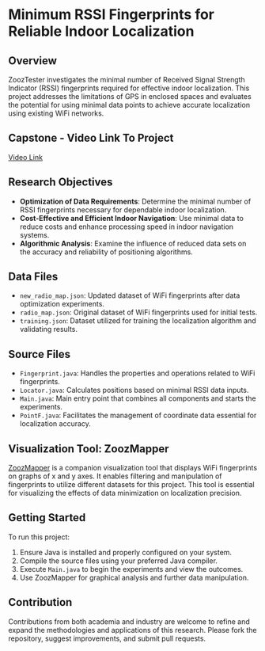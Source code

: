 # Minimum RSSI Fingerprints for Reliable Indoor Localization

## Overview
ZoozTester investigates the minimal number of Received Signal Strength Indicator (RSSI) fingerprints required for effective indoor localization. This project addresses the limitations of GPS in enclosed spaces and evaluates the potential for using minimal data points to achieve accurate localization using existing WiFi networks.

## Capstone - Video Link To Project
[Video Link](https://drive.google.com/file/d/1rGSRFR5_7J_M6lbS6WwAk0f_0UcLmhqj/view?usp=sharing)
## Research Objectives
- **Optimization of Data Requirements**: Determine the minimal number of RSSI fingerprints necessary for dependable indoor localization.
- **Cost-Effective and Efficient Indoor Navigation**: Use minimal data to reduce costs and enhance processing speed in indoor navigation systems.
- **Algorithmic Analysis**: Examine the influence of reduced data sets on the accuracy and reliability of positioning algorithms.

## Data Files
- `new_radio_map.json`: Updated dataset of WiFi fingerprints after data optimization experiments.
- `radio_map.json`: Original dataset of WiFi fingerprints used for initial tests.
- `training.json`: Dataset utilized for training the localization algorithm and validating results.

## Source Files
- `Fingerprint.java`: Handles the properties and operations related to WiFi fingerprints.
- `Locator.java`: Calculates positions based on minimal RSSI data inputs.
- `Main.java`: Main entry point that combines all components and starts the experiments.
- `PointF.java`: Facilitates the management of coordinate data essential for localization accuracy.

## Visualization Tool: ZoozMapper
[ZoozMapper](https://github.com/TomerMeidan/ZoozMapper) is a companion visualization tool that displays WiFi fingerprints on graphs of x and y axes. It enables filtering and manipulation of fingerprints to utilize different datasets for this project. This tool is essential for visualizing the effects of data minimization on localization precision.

## Getting Started
To run this project:
1. Ensure Java is installed and properly configured on your system.
2. Compile the source files using your preferred Java compiler.
3. Execute `Main.java` to begin the experiments and view the outcomes.
4. Use ZoozMapper for graphical analysis and further data manipulation.

## Contribution
Contributions from both academia and industry are welcome to refine and expand the methodologies and applications of this research. Please fork the repository, suggest improvements, and submit pull requests.
